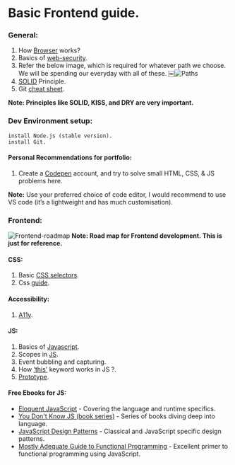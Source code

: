 # Basic Frontend guide.

### General: 

1. How [Browser](https://github.com/vasanthk/how-web-works) works?
2. Basics of [web-security](https://github.com/vasanthk/web-security-basics).
3. Refer the below image, which is required for whatever path we choose. We will be spending our everyday with all of these.
￼![Paths](https://cdn-images-1.medium.com/max/2400/1*_wZhhTstI_DCebB2fK2c5g.png)
4. [SOLID](https://scotch.io/bar-talk/s-o-l-i-d-the-first-five-principles-of-object-oriented-design) Principle.
5. Git [cheat sheet](https://github.com/vasanthk/git-tips-and-tricks).

**Note: Principles like SOLID, KISS, and DRY are very important.**

### Dev Environment setup:

```
install Node.js (stable version).
install Git.
``` 
#### Personal Recommendations for portfolio:
  1. Create a [Codepen](https://codepen.io/) account, and try to solve small HTML, CSS, & JS problems here.

**Note:**
Use your preferred choice of code editor, I would recommend to use VS code (it’s a lightweight and has much customisation).

### Frontend:
![Frontend-roadmap](https://cdn-images-1.medium.com/max/1200/1*V7TMAzvhW7_cn9FbkKqOcQ.png)
**Note: Road map for Frontend development. This is just for reference.**

#### CSS:
1. Basic [CSS selectors](https://code.tutsplus.com/tutorials/the-30-css-selectors-you-must-memorize--net-16048).
2. Css [guide](https://github.com/vasanthk/css-refresher-notes).

#### Accessibility:
1. [A11y](https://a11yproject.com/).

#### JS:
1. Basics of [Javascript](https://learnxinyminutes.com/docs/javascript/).
2. Scopes in [JS](https://2ality.com/2011/02/javascript-variable-scoping-and-its.html).
3. Event bubbling and capturing.
4. How [‘this'](https://2ality.com/2014/05/this.html) keyword works in JS ?.
5. [Prototype](https://2ality.com/2010/12/javascripts-prototypal-inheritance.html).

#### Free Ebooks for JS:
- [Eloquent JavaScript](http://eloquentjavascript.net) - Covering the language and runtime specifics.
- [You Don't Know JS (book series)](https://github.com/getify/You-Dont-Know-JS) - Series of books diving deep into language.
- [JavaScript Design Patterns](http://addyosmani.com/resources/essentialjsdesignpatterns/book/) - Classical and JavaScript specific design patterns.
- [Mostly Adequate Guide to Functional Programming](https://mostly-adequate.gitbooks.io/mostly-adequate-guide/) - Excellent primer to functional programming using JavaScript.
